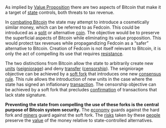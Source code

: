 As implied by [Value Proposition](Value-Proposition) there are two aspects of Bitcoin that make it a target of [state](Glossary#state) controls, both threats to tax revenue.

In [combating Bitcoin](Other-Means-Principle) the state may attempt to introduce a cosmetically similar money, which can be referred to as Fedcoin. This could be introduced as a [split](Glossary#split) or alternative [coin](Glossary#coin). The objective would be to preserve the superficial aspects of Bitcoin while eliminating its value proposition. This would protect tax revenues while propagandizing Fedcoin as a “safer” alternative to Bitcoin. Creation of Fedcoin is not itself relevant to Bitcoin, it is only the act of compelling its use that requires [resistance](Axiom-of-Resistance).

The two distinctions from Bitcoin allow the state to arbitrarily create new [units](Glossary#unit) ([seigniorage](https://en.m.wikipedia.org/wiki/Seigniorage)) and deny [transfer](Glossary#transfer) ([censorship](Glossary#censorship)). The seigniorage objective can be achieved by a [soft fork](Glossary#soft-fork) that introduces one new [consensus rule](Glossary#rule). This rule allows the introduction of new units in the case where the state has signed an inflationary [transaction](Glossary#transaction). The censorship objective can be achieved by a soft fork that precludes [confirmation](Glossary#confirmation) of transactions that lack state signature.

**Preventing the state from compelling the use of these forks is the central purpose of Bitcoin system security.** The [economy](Glossary#economy) guards against the hard fork and [miners](Glossary#miner) guard against the soft fork. The [risks](Risk-Sharing-Principle) taken by these [people](Glossary#person) preserve the [value](Glossary#value) of the money relative to state-controlled alternatives.